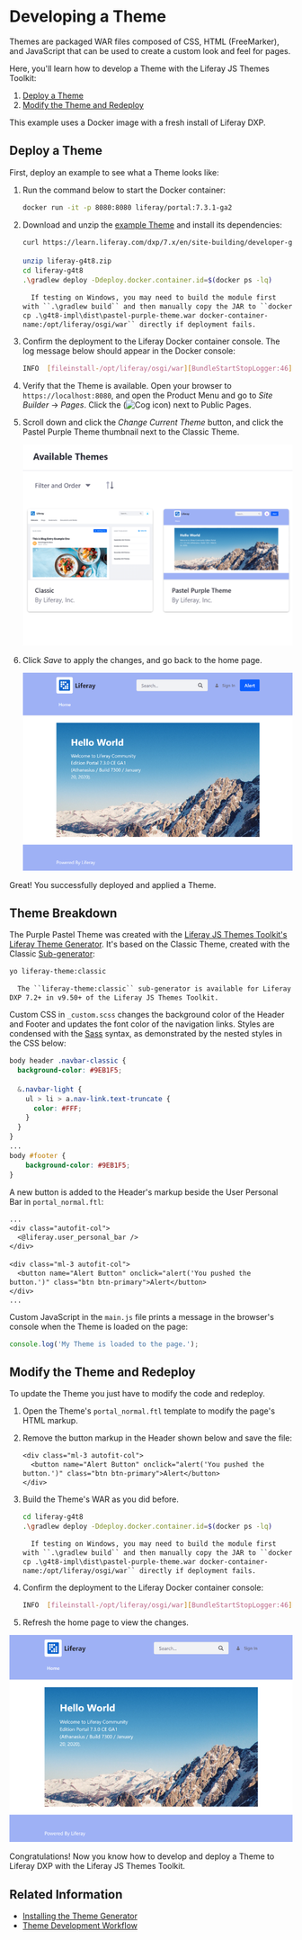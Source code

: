 # Developing a Theme

Themes are packaged WAR files composed of CSS, HTML (FreeMarker), and JavaScript that can be used to create a custom look and feel for pages.

Here, you'll learn how to develop a Theme with the Liferay JS Themes Toolkit:

1. [Deploy a Theme](#deploy-a-theme)
1. [Modify the Theme and Redeploy](#modify-the-theme-and-redeploy)

This example uses a Docker image with a fresh install of Liferay DXP.

## Deploy a Theme

First, deploy an example to see what a Theme looks like:

1. Run the command below to start the Docker container:

    ```bash
    docker run -it -p 8080:8080 liferay/portal:7.3.1-ga2
    ```

1. Download and unzip the [example Theme](https://learn.liferay.com/dxp/7.x/en/site-building/developer-guide/developing-themes/liferay-g4t8.zip) and install its dependencies:

    ```bash
    curl https://learn.liferay.com/dxp/7.x/en/site-building/developer-guide/developing-themes/liferay-g4t8.zip
    
    unzip liferay-g4t8.zip
    cd liferay-g4t8
    .\gradlew deploy -Ddeploy.docker.container.id=$(docker ps -lq)
    ```

    ```note::
      If testing on Windows, you may need to build the module first with ``.\gradlew build`` and then manually copy the JAR to ``docker cp .\g4t8-impl\dist\pastel-purple-theme.war docker-container-name:/opt/liferay/osgi/war`` directly if deployment fails.
    ```

1. Confirm the deployment to the Liferay Docker container console. The log message below should appear in the Docker console:

    ```bash
    INFO  [fileinstall-/opt/liferay/osgi/war][BundleStartStopLogger:46] STARTED pastel-purple-theme_1.0.0 [1141]
    ```

1. Verify that the Theme is available. Open your browser to `https://localhost:8080`, and open the Product Menu and go to *Site Builder* &rarr; *Pages*. Click the (![Cog icon](../../../images/icon-control-menu-gear.png)) next to Public Pages.

1. Scroll down and click the *Change Current Theme* button, and click the Pastel Purple Theme thumbnail next to the Classic Theme.

    ![The Pastel Purple Theme is listed in the Theme selector.](./developing-a-theme/images/01.png)

1. Click *Save* to apply the changes, and go back to the home page.

    ![Themes can change the look and feel of your Site's pages.](./developing-a-theme/images/02.png)

Great! You successfully deployed and applied a Theme.

## Theme Breakdown

The Purple Pastel Theme was created with the [Liferay JS Themes Toolkit's](https://github.com/liferay/liferay-js-themes-toolkit) [Liferay Theme Generator](./reference/installing-the-theme-generator-reference.md). It's based on the Classic Theme, created with the Classic [Sub-generator](../reference/installing-the-theme-generator-reference.md#generator-and-sub-generator-commands):

```bash
yo liferay-theme:classic
```

```note::
  The ``liferay-theme:classic`` sub-generator is available for Liferay DXP 7.2+ in v9.50+ of the Liferay JS Themes Toolkit.
```

Custom CSS in `_custom.scss` changes the background color of the Header and Footer and updates the font color of the navigation links. Styles are condensed with the [Sass](https://sass-lang.com/) syntax, as demonstrated by the nested styles in the CSS below:

```scss
body header .navbar-classic {
  background-color: #9EB1F5;
  
  &.navbar-light {
    ul > li > a.nav-link.text-truncate {
      color: #FFF;
    }
  }
}
...
body #footer {
	background-color: #9EB1F5;
}
```

A new button is added to the Header's markup beside the User Personal Bar in `portal_normal.ftl`:

```markup
...
<div class="autofit-col">
  <@liferay.user_personal_bar />
</div>

<div class="ml-3 autofit-col">
  <button name="Alert Button" onclick="alert('You pushed the button.')" class="btn btn-primary">Alert</button>
</div>
...
```

Custom JavaScript in the `main.js` file prints a message in the browser's console when the Theme is loaded on the page:

```javascript
console.log('My Theme is loaded to the page.');
```

## Modify the Theme and Redeploy

To update the Theme you just have to modify the code and redeploy.

1. Open the Theme's `portal_normal.ftl` template to modify the page's HTML markup.
1. Remove the button markup in the Header shown below and save the file:

    ```markup
    <div class="ml-3 autofit-col">
      <button name="Alert Button" onclick="alert('You pushed the button.')" class="btn btn-primary">Alert</button>
    </div>
    ```

1. Build the Theme's WAR as you did before.

    ```bash
    cd liferay-g4t8
    .\gradlew deploy -Ddeploy.docker.container.id=$(docker ps -lq)
    ```

    ```note::
      If testing on Windows, you may need to build the module first with ``.\gradlew build`` and then manually copy the JAR to ``docker cp .\g4t8-impl\dist\pastel-purple-theme.war docker-container-name:/opt/liferay/osgi/war`` directly if deployment fails.
    ```

1. Confirm the deployment to the Liferay Docker container console:

    ```bash
    INFO  [fileinstall-/opt/liferay/osgi/war][BundleStartStopLogger:46] STARTED pastel-purple-theme_1.0.0 [1141]
    ```

1. Refresh the home page to view the changes.

![You can completely customize the page's styling with the Theme.](./developing-a-theme/images/03.png)

Congratulations! Now you know how to develop and deploy a Theme to Liferay DXP with the Liferay JS Themes Toolkit.

## Related Information

* [Installing the Theme Generator](../reference/themes/installing-the-theme-generator-reference.md)
* [Theme Development Workflow](../reference/themes/liferay-js-themes-toolkit-theme-development-workflow.md)
